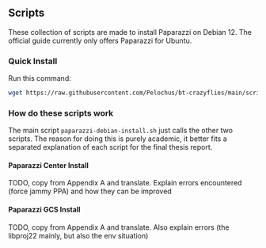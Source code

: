 ## Scripts

These collection of scripts are made to install Paparazzi on Debian 12.
The official guide currently only offers Paparazzi for Ubuntu.

### Quick Install
Run this command:

```bash
wget https://raw.githubusercontent.com/Pelochus/bt-crazyflies/main/scripts/paparazzi-debian-install.sh && sudo bash paparazzi-debian-install.sh
```

### How do these scripts work
The main script ```paparazzi-debian-install.sh``` just calls the other two scripts.
The reason for doing this is purely academic, it better fits a separated explanation of each script for the final thesis report.

#### Paparazzi Center Install
TODO, copy from Appendix A and translate. Explain errors encountered (force jammy PPA) and how they can be improved

#### Paparazzi GCS Install
TODO, copy from Appendix A and translate. Also explain errors (the libproj22 mainly, but also the env situation)
